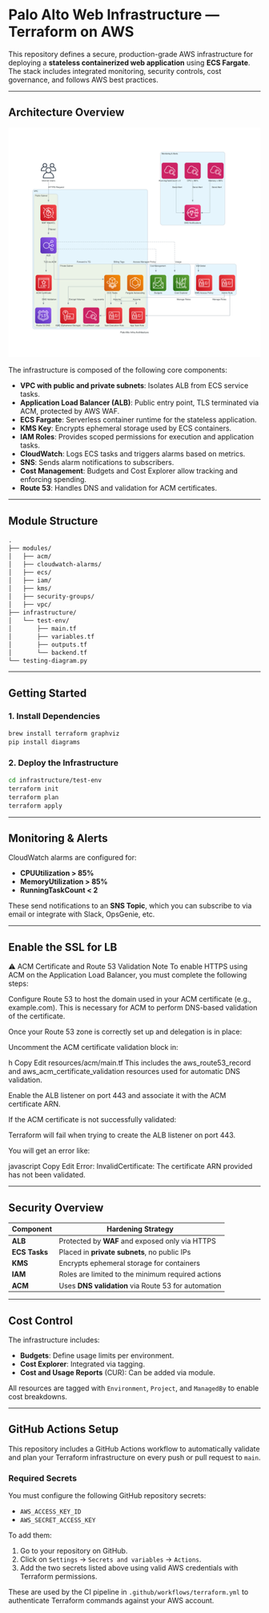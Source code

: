 
#  Palo Alto Web Infrastructure — Terraform on AWS

This repository defines a secure, production-grade AWS infrastructure for deploying a **stateless containerized web application** using **ECS Fargate**. The stack includes integrated monitoring, security controls, cost governance, and follows AWS best practices.

---

##  Architecture Overview

![Architecture Diagram](images/palo_alto_infra_architecture.png)

The infrastructure is composed of the following core components:

- **VPC with public and private subnets**: Isolates ALB from ECS service tasks.
- **Application Load Balancer (ALB)**: Public entry point, TLS terminated via ACM, protected by AWS WAF.
- **ECS Fargate**: Serverless container runtime for the stateless application.
- **KMS Key**: Encrypts ephemeral storage used by ECS containers.
- **IAM Roles**: Provides scoped permissions for execution and application tasks.
- **CloudWatch**: Logs ECS tasks and triggers alarms based on metrics.
- **SNS**: Sends alarm notifications to subscribers.
- **Cost Management**: Budgets and Cost Explorer allow tracking and enforcing spending.
- **Route 53**: Handles DNS and validation for ACM certificates.

---


##  Module Structure

```
.
├── modules/
│   ├── acm/
│   ├── cloudwatch-alarms/
│   ├── ecs/
│   ├── iam/
│   ├── kms/
│   ├── security-groups/
│   ├── vpc/
├── infrastructure/
│   └── test-env/
│       ├── main.tf
│       ├── variables.tf
│       ├── outputs.tf
│       └── backend.tf
└── testing-diagram.py
```

---

##  Getting Started

### 1. Install Dependencies

```bash
brew install terraform graphviz
pip install diagrams
```

### 2. Deploy the Infrastructure

```bash
cd infrastructure/test-env
terraform init
terraform plan
terraform apply
```

---

##  Monitoring & Alerts

CloudWatch alarms are configured for:

- **CPUUtilization > 85%**
- **MemoryUtilization > 85%**
- **RunningTaskCount < 2**

These send notifications to an **SNS Topic**, which you can subscribe to via email or integrate with Slack, OpsGenie, etc.

---
## Enable the SSL for LB
⚠️ ACM Certificate and Route 53 Validation Note
To enable HTTPS using ACM on the Application Load Balancer, you must complete the following steps:

Configure Route 53 to host the domain used in your ACM certificate (e.g., example.com).
This is necessary for ACM to perform DNS-based validation of the certificate.

Once your Route 53 zone is correctly set up and delegation is in place:

Uncomment the ACM certificate validation block in:

h
Copy
Edit
resources/acm/main.tf
This includes the aws_route53_record and aws_acm_certificate_validation resources used for automatic DNS validation.

Enable the ALB listener on port 443 and associate it with the ACM certificate ARN.

If the ACM certificate is not successfully validated:

Terraform will fail when trying to create the ALB listener on port 443.

You will get an error like:

javascript
Copy
Edit
Error: InvalidCertificate: The certificate ARN provided has not been validated.

---
##  Security Overview

| Component        | Hardening Strategy |
|------------------|---------------------|
| **ALB**          | Protected by **WAF** and exposed only via HTTPS |
| **ECS Tasks**    | Placed in **private subnets**, no public IPs |
| **KMS**          | Encrypts ephemeral storage for containers |
| **IAM**          | Roles are limited to the minimum required actions |
| **ACM**          | Uses **DNS validation** via Route 53 for automation |

---

##  Cost Control

The infrastructure includes:

- **Budgets**: Define usage limits per environment.
- **Cost Explorer**: Integrated via tagging.
- **Cost and Usage Reports** (CUR): Can be added via module.

All resources are tagged with `Environment`, `Project`, and `ManagedBy` to enable cost breakdowns.

---

##  GitHub Actions Setup

This repository includes a GitHub Actions workflow to automatically validate and plan your Terraform infrastructure on every push or pull request to `main`.

### Required Secrets

You must configure the following GitHub repository secrets:

- `AWS_ACCESS_KEY_ID`
- `AWS_SECRET_ACCESS_KEY`

To add them:

1. Go to your repository on GitHub.
2. Click on `Settings` → `Secrets and variables` → `Actions`.
3. Add the two secrets listed above using valid AWS credentials with Terraform permissions.

These are used by the CI pipeline in `.github/workflows/terraform.yml` to authenticate Terraform commands against your AWS account.



